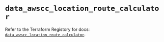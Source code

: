 # `data_awscc_location_route_calculator`

Refer to the Terraform Registory for docs: [`data_awscc_location_route_calculator`](https://registry.terraform.io/providers/hashicorp/awscc/0.70.0/docs/data-sources/location_route_calculator).
